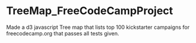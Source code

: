 # TreeMap_FreeCodeCampProject
Made a d3 javascript Tree map that lists top 100 kickstarter campaigns for freecodecamp.org that passes all tests given.
